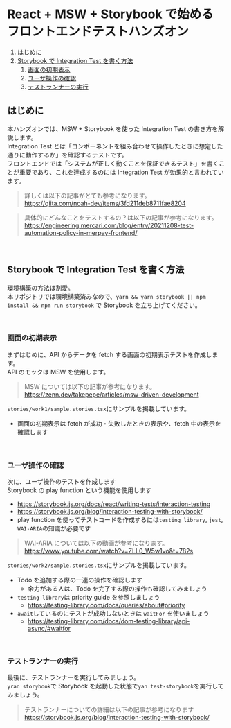 # React + MSW + Storybook で始めるフロントエンドテストハンズオン

1. [はじめに](#intro)
1. [Storybook で Integration Test を書く方法](#work)
   1. [画面の初期表示](#work1)
   1. [ユーザ操作の確認](#work2)
   1. [テストランナーの実行](#work3)

<a id="intro" ></a>

## はじめに

本ハンズオンでは、MSW + Storybook を使った Integration Test の書き方を解説します。<br />
Integration Test とは「コンポーネントを組み合わせて操作したときに想定した通りに動作するか」を確認するテストです。<br />
フロントエンドでは「システムが正しく動くことを保証できるテスト」を書くことが重要であり、これを達成するのには Integration Test が効果的と言われています。

> 詳しくは以下の記事がとても参考になります。<br /> https://qiita.com/noah-dev/items/3fd211deb8711fae8204

> 具体的にどんなことをテストするの？は以下の記事が参考になります。<br /> https://engineering.mercari.com/blog/entry/20211208-test-automation-policy-in-merpay-frontend/

<br />

<a id="work" ></a>

## Storybook で Integration Test を書く方法

環境構築の方法は割愛。<br />
本リポジトリでは環境構築済みなので、`yarn && yarn storybook || npm install && npm run storybook` で Storybook を立ち上げてください。<br />

<br />

<a id="work1" ></a>

### 画面の初期表示

まずはじめに、API からデータを fetch する画面の初期表示テストを作成します。<br />
API のモックは MSW を使用します。<br />

> MSW については以下の記事が参考になります。<br /> https://zenn.dev/takepepe/articles/msw-driven-development

`stories/work1/sample.stories.tsx`にサンプルを掲載しています。

- 画面の初期表示は fetch が成功・失敗したときの表示や、fetch 中の表示を確認します

<br />

<a id="work2" ></a>

### ユーザ操作の確認

次に、ユーザ操作のテストを作成します<br />
Storybook の play function という機能を使用します
- https://storybook.js.org/docs/react/writing-tests/interaction-testing
- https://storybook.js.org/blog/interaction-testing-with-storybook/
- play function を使ってテストコードを作成するには`testing library`, `jest`, `WAI-ARIA`の知識が必要です

> WAI-ARIA については以下の動画が参考になります。<br /> https://www.youtube.com/watch?v=ZLL0_W5w1vo&t=782s

`stories/work2/sample.stories.tsx`にサンプルを掲載しています。

- Todo を追加する際の一連の操作を確認します
  - 余力がある人は、Todo を完了する際の操作も確認してみましょう
- `testing library`は priority guide を参照しましょう
  - https://testing-library.com/docs/queries/about#priority
- `await`しているのにテストが成功しないときは `waitFor` を使いましょう
  - https://testing-library.com/docs/dom-testing-library/api-async/#waitfor

<br />

<a id="work3" ></a>

### テストランナーの実行

最後に、テストランナーを実行してみましょう。<br />
`yran storybook`で Storybook を起動した状態で`yan test-storybook`を実行してみましょう。

> テストランナーについての詳細は以下の記事が参考になります<br /> https://storybook.js.org/blog/interaction-testing-with-storybook/
